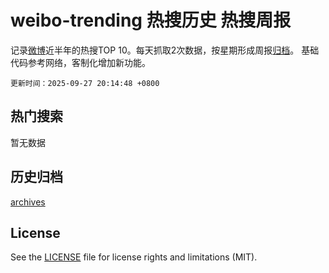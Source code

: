 # weibo-trending 热搜历史 热搜周报

记录[微博](https://www.weibo.com)近半年的热搜TOP 10。每天抓取2次数据，按星期形成周报[归档](archives)。
基础代码参考网络，客制化增加新功能。

`更新时间：2025-09-27 20:14:48 +0800`

## 热门搜索

暂无数据


## 历史归档

[archives](archives)

## License

See the [LICENSE](LICENSE) file for license rights and limitations (MIT).
